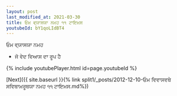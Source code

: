 ```yaml
---
layout: post
last_modified_at: 2021-03-30
title: ਓਮ ਵ੍ਯਾਸਯਾ ਨਮਹ ੧੧ ਟਾਇਮਸ
youtubeId: bY1qoLIdBT4
---
```

 
 
 ਓਮ ਵ੍ਯਾਸਯਾ ਨਮਹ  
 
 -  ਜੋ ਵੇਦ ਵਿਆਸ ਦਾ ਰੂਪ ਹੈ 
 
  
 
  
 
 
 
 
 
 


{% include youtubePlayer.html id=page.youtubeId %}
 
[Next]({{ site.baseurl }}{% link  split1/_posts/2012-12-10-ਓਮ ਵਿਵਾਸਵਥੇ ਸਵਿਥਾਮਰੂਥਯਾ ਨਮਹ ੧੧ ਟਾਇਮਸ.md%})
 
